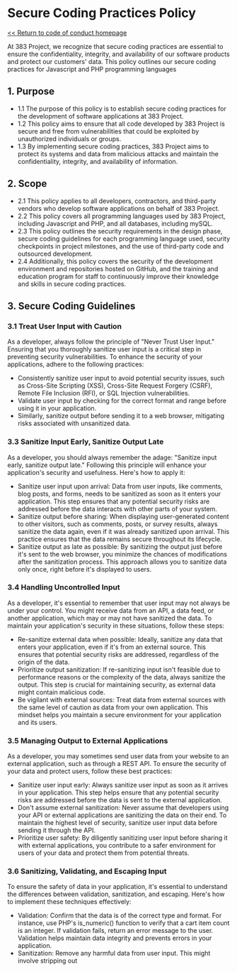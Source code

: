 # Secure Coding Practices Policy

[<< Return to code of conduct homepage](https://github.com/383Project/engineering-code-of-conduct)

At 383 Project, we recognize that secure coding practices are essential to ensure the confidentiality, integrity, and availability of our software products and protect our customers' data. This policy outlines our secure coding practices for Javascript and PHP programming languages

## 1. Purpose 
- 1.1 The purpose of this policy is to establish secure coding practices for the development of software applications at 383 Project.
- 1.2 This policy aims to ensure that all code developed by 383 Project is secure and free from vulnerabilities that could be exploited by unauthorized individuals or groups.
- 1.3 By implementing secure coding practices, 383 Project aims to protect its systems and data from malicious attacks and maintain the confidentiality, integrity, and availability of information.

## 2. Scope 
- 2.1 This policy applies to all developers, contractors, and third-party vendors who develop software applications on behalf of 383 Project.
- 2.2 This policy covers all programming languages used by 383 Project, including Javascript and PHP, and all databases, including mySQL. 
- 2.3 This policy outlines the security requirements in the design phase, secure coding guidelines for each programming language used, security checkpoints in project milestones, and the use of third-party code and outsourced development.
- 2.4  Additionally, this policy covers the security of the development environment and repositories hosted on GitHub, and the training and education program for staff to continuously improve their knowledge and skills in secure coding practices.

## 3. Secure Coding Guidelines 

### 3.1  Treat User Input with Caution
As a developer, always follow the principle of "Never Trust User Input." Ensuring that you thoroughly sanitize user input is a critical step in preventing security vulnerabilities. To enhance the security of your applications, adhere to the following practices:

- Consistently sanitize user input to avoid potential security issues, such as Cross-Site Scripting (XSS), Cross-Site Request Forgery (CSRF), Remote File Inclusion (RFI), or SQL Injection vulnerabilities.
- Validate user input by checking for the correct format and range before using it in your application.
- Similarly, sanitize output before sending it to a web browser, mitigating risks associated with unsanitized data.

### 3.3 Sanitize Input Early, Sanitize Output Late
As a developer, you should always remember the adage: "Sanitize input early, sanitize output late." Following this principle will enhance your application's security and usefulness. Here's how to apply it:

- Sanitize user input upon arrival: Data from user inputs, like comments, blog posts, and forms, needs to be sanitized as soon as it enters your application. This step ensures that any potential security risks are addressed before the data interacts with other parts of your system.
- Sanitize output before sharing: When displaying user-generated content to other visitors, such as comments, posts, or survey results, always sanitize the data again, even if it was already sanitized upon arrival. This practice ensures that the data remains secure throughout its lifecycle.
- Sanitize output as late as possible: By sanitizing the output just before it's sent to the web browser, you minimize the chances of modifications after the sanitization process. This approach allows you to sanitize data only once, right before it's displayed to users.

### 3.4 Handling Uncontrolled Input
As a developer, it's essential to remember that user input may not always be under your control. You might receive data from an API, a data feed, or another application, which may or may not have sanitized the data. To maintain your application's security in these situations, follow these steps:

- Re-sanitize external data when possible: Ideally, sanitize any data that enters your application, even if it's from an external source. This ensures that potential security risks are addressed, regardless of the origin of the data.
- Prioritize output sanitization: If re-sanitizing input isn't feasible due to performance reasons or the complexity of the data, always sanitize the output. This step is crucial for maintaining security, as external data might contain malicious code.
- Be vigilant with external sources: Treat data from external sources with the same level of caution as data from your own application. This mindset helps you maintain a secure environment for your application and its users.

### 3.5 Managing Output to External Applications
As a developer, you may sometimes send user data from your website to an external application, such as through a REST API. To ensure the security of your data and protect users, follow these best practices:

- Sanitize user input early: Always sanitize user input as soon as it arrives in your application. This step helps ensure that any potential security risks are addressed before the data is sent to the external application.
- Don't assume external sanitization: Never assume that developers using your API or external applications are sanitizing the data on their end. To maintain the highest level of security, sanitize user input data before sending it through the API.
- Prioritize user safety: By diligently sanitizing user input before sharing it with external applications, you contribute to a safer environment for users of your data and protect them from potential threats.

### 3.6 Sanitizing, Validating, and Escaping Input
To ensure the safety of data in your application, it's essential to understand the differences between validation, sanitization, and escaping. Here's how to implement these techniques effectively:

- Validation: Confirm that the data is of the correct type and format. For instance, use PHP's is_numeric() function to verify that a cart item count is an integer. If validation fails, return an error message to the user. Validation helps maintain data integrity and prevents errors in your application.
- Sanitization: Remove any harmful data from user input. This might involve stripping out <script> tags or removing quotes from an HTML attribute. Sanitization ensures that malicious data doesn't compromise your application's security.
- Escaping: Convert potentially harmful data into a harmless format. For example, if a user submits an input containing a <script> tag, you can escape it by converting the greater and less than signs into their respective HTML entities (< and >). Escaping prevents security vulnerabilities such as XSS attacks.
 
### 3.7 Output Vectors and Vulnerabilities
When developing applications, it's essential to comprehend the various output vectors and their associated vulnerabilities to ensure a secure environment for your users. This guideline provides a more detailed overview of common output vectors and how to mitigate their potential risks.
 
#### Visitor's Browser
The most common output vector occurs when a PHP application sends data to a user's web browser. The primary vulnerability in this scenario is Cross-Site Scripting (XSS), which can be exploited by attackers to execute malicious scripts. To address this vulnerability, it's important to validate and sanitize user input before outputting it to the browser.
 
#### Database
As data exits your application and enters the database, it becomes susceptible to SQL Injection attacks. These attacks can lead to unauthorized data access, modification, or addition. To minimize this risk, ensure that any data sent to your database is safe and secure, preventing unauthorized access or manipulation.
 
#### Files
PHP applications and plugins often write data to files, which can introduce vulnerabilities if an attacker is able to execute malicious code through unauthorized file access. To mitigate this risk, make sure the data being written to files is safe, and verify that the filenames being used are secure and non-executable.
 
#### Shell Commands
Shell commands represent another potential output vector in your application, with the associated risk of executing undesirable shell commands using user-data. Generally, it's best to avoid using shell commands in PHP web applications. Instead, opt for built-in PHP functions for tasks like directory listings or file manipulation. However, if it's absolutely necessary to use shell commands that involve external data, employ strict validation, sanitization, and escaping techniques to minimize the risk.

Note: These guidelines are not exhaustive and should be supplemented with specific best practices based on the project's needs and context. The Engineering teams individual departments has further expantion in this area which details can be found here:

[Frontend Engineering Code of Conduct](/) (Work in Progress)

[Backend Engineering Code of Conduct](/) (Work in Progress)

[Support Engineering Code of Conduct](/) (Work in Progress)

## 4. Security Checkpoints

- 4.1 Security checkpoints are implemented throughout the development lifecycle to ensure that security is a fundamental part of the development process. These checkpoints serve as milestones to identify and address potential security issues at each stage of the process. The check points vary for each product but as a rule happen durring the following stages:

  - 4.1.1 Manual QA Testing within a QA enviroments throughout the build cycle.
  - 4.1.2 Automated security scan across the Staging enviroment prior to feature deployment.
  - 4.1.2 Post deployment security scan. 
  - 4.1.3 Depending if the client is paying for active maintainance or a security plan we will perform the neccessary scans to the plan purchased.
  - 4.1.4 All clients are made aware of the risks that are associated without undertaking maintainance.
  - 4.1.5 Clients are free to use their own securirty providers and third parties to perform any pentesting task as long as they provide prior warning.

- 4.2 Security Requirements Analysis: Security requirements analysis must be conducted in the design phase of the development process. This analysis will identify the necessary security controls to be implemented throughout the application's lifecycle.
- 4.3 [Secure Coding Guidelines](): Secure coding guidelines must be followed by all developers during the development phase. These guidelines will ensure that the code is written securely and minimize the risk of introducing vulnerabilities or exploits. 
- 4.4 [Code Reviews and Testing](https://github.com/383Project/engineering-code-of-conduct/blob/main/lifecycle/build/code-review-policy.md): Code reviews and testing must be conducted before and after deployment to identify and address any security issues. Regular vulnerability scanning and testing must also be performed post-deployment.
- 4.5 Where applicable and a client is subscribed to 383 Projects [maintainance](https://github.com/383Project/engineering-code-of-conduct/blob/main/lifecycle/support/maintainance-policy.md) offering Ongoing Vulnerability Scanning and Testing: Regular vulnerability scanning and testing must be performed post-deployment to identify and address any security issues that may arise.

## 5. Development Environment
The following are examples of how secure coding practices that are in place however you can see the full development enviroment policy [here](https://github.com/383Project/engineering-code-of-conduct/blob/main/lifecycle/build/development-enviroments-policy.md).

- 5.1 All development environments must be secured by default and access should be granted on a need-to-know basis. Access to these enviroments will match the controls used within our Github version control document found [here](https://docs.google.com/spreadsheets/d/1FMMUOr2p9ogBBPHKf4qSvZTrQyCUd1Z0cudHJ8x2KdA)
- 5.2 All development environments must have the latest security updates and patches installed.
- 5.3 Developers must not use development environments to access or enter sensitive data.
- 5.4 All data in development environments must be protected with at a minimum a HTACCESS password. There must not be any public facing QA,Staging or development build enviroments. 
- 5.5 Developers must report any security vulnerabilities or incidents related to development environments immediately to the appropriate team.

## 6. Design Phase
- 6.1 Security requirements must be integrated into the design phase of all software development projects.
- 6.2 Design reviews should be conducted to identify potential security issues before development begins.
- 6.3 Design documentation should include security requirements and considerations, such as encryption requirements, access controls, and secure coding practices.
- 6.4 The design phase should include testing and validation of security controls before development begins.
- 6.5 Design decisions must be documented and reviewed regularly to ensure they meet the organization's security requirements.

## 7. Code Repositories
- 7.1 Code repositories should be hosted on a secure platform, such as GitHub, with appropriate access controls in place. All code managed by clients on behalf of 383 must be only stored in 383 Projects github account and the appropriate controls must be applied. The controls for github can be found [here](https://docs.google.com/spreadsheets/d/1FMMUOr2p9ogBBPHKf4qSvZTrQyCUd1Z0cudHJ8x2KdA). 
- 7.2 All code changes must be tracked through version control to maintain a clear audit trail.
- 7.3 Developers should follow secure coding practices when committing code to the repository, including avoiding hard-coded passwords or sensitive information, using parameterized queries to prevent SQL injection attacks, and avoiding the use of insecure functions or libraries.
- 7.4 Only authorized personnel should be granted access to code repositories, and access should be granted on a need-to-know basis.
- 7.5 Developers should use strong passwords and two-factor authentication when accessing code repositories to prevent unauthorized access.
- 7.6 Third-party code and libraries must be regularly reviewed if a project is in current active development or has any preventative measured maintainance package applied to it.

## 8. Secure Code Training
- 8.1 All developers must complete an initial security training course before starting any development work. This is completed upon 383 Projects onboarding process. 
- 8.2 The company will provide access to online training resources, such as Udemy, for developers to use for their ongoing security education.
- 8.3 Security training will cover topics such as secure coding practices, vulnerability detection and mitigation, and secure development lifecycles.
- 8.4 Developers are expected to apply the security best practices they learn in training to their daily work.
- 8.5 The company will encourage and support developers in obtaining relevant security certifications.
- 8.6 Developers are encouraged to share security knowledge and best practices with their colleagues, and to discuss security concerns and issues openly with their team leads or security specialists.

## 9. Outsourced Development
- 9.1 All outsourced development must follow the same secure coding practices and guidelines as internal development teams. Third parties will have access at all times to see the 383 project code of conduct to see the appropriate behaviour, methods and actions that apply when working within the team. The index for the code of conduct can be found [here](https://github.com/383Project/engineering-code-of-conduct).
- 9.2 All outsourced development teams must provide evidence of their own secure coding practices and guidelines, which should be reviewed and approved by internal development teams.
- 9.3 Outsourced development teams must provide regular updates and reports on the status of their development progress, including any security issues or vulnerabilities identified.
- 9.4 All outsourced development teams must sign a non-disclosure agreement and agree to adhere to the security policies and procedures of the organisation.
- 9.5 The organisation must perform a security risk assessment of any third-party vendors or contractors before engaging in business with them.
- 9.6 Any identified security risks or vulnerabilities with outsourced development must be reported to the organization immediately and resolved in a timely manner.
- 9.7 All outsourced development must be conducted in accordance with any relevant laws and regulations governing data protection and privacy.
- 9.8 The organization must ensure that outsourced development teams are aware of their responsibilities with respect to the security of data and the protection of privacy.

## 10. Third-Party Code
- 10.1 Third-party code should be reviewed for security vulnerabilities before being integrated into the project.
- 10.2 Only trusted and reputable third-party code should be used in the project.
- 10.3 Regular updates should be made to third-party code across projects that are actively worked across or clients who have maintainance programmes with us to ensure any security vulnerabilities are patched.
- 10.4 All third-party code should be documented, including version numbers and where it is being used in the project.
- 10.5 Third-party code should not be modified unless it is absolutely necessary, and any modifications should be thoroughly tested and reviewed for security vulnerabilities.

By following this policy, we can ensure that our software products are developed using secure coding practices and protect our customers' data from security vulnerabilities.
 
[<< Return to code of conduct homepage](https://github.com/383Project/engineering-code-of-conduct)
